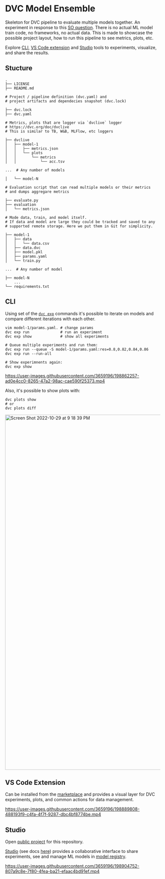 # DVC Model Ensemble

Skeleton for DVC pipeline to evaluate multiple models together.
An experiment in response to this
[SO question](https://stackoverflow.com/questions/74236782/experiment-tracking-for-multiple-ml-independent-models-using-wandb-in-a-single-m).
There is no actual ML model train code, no frameworks, no actual data. This is
made to showcase the possible project layout, how to run this pipeline to see
metrics, plots, etc.

Explore [CLI](#cli), [VS Code extension](#vs-code-extension) and
[Studio](#studio) tools to experiments, visualize, and share the results.

## Stucture

```
.
├── LICENSE
├── README.md

# Project / pipeline definition (dvc.yaml) and
# project artifacts and dependecies snapshot (dvc.lock)

├── dvc.lock
├── dvc.yaml

# Metrics, plots that are logger via `dvclive` logger
# https://dvc.org/doc/dvclive
# This is similar to TB, W&B, MLFlow, etc loggers

├── dvclive
│   ├── model-1
│   │   ├── metrics.json
│   │   └── plots
│   │       └── metrics
│   │           └── acc.tsv

...  # Any number of models

│   └── model-N

# Evaluation script that can read multiple models or their metrics
# and dumps aggregare metrics

├── evaluate.py
├── evaluation
│   └── metrics.json

# Mode data, train, and model itself.
# If data and model are large they could be tracked and saved to any
# supported remote storage. Here we put them in Git for simplicity.

├── model-1
│   ├── data
│   │   └── data.csv
│   ├── data.dvc
│   ├── model.pkl
│   ├── params.yaml
│   └── train.py

...  # Any number of model

├── model-N
    ...
└── requirements.txt
```

## CLI

Using set of the
[`dvc exp`](https://dvc.org/doc/start/experiment-management/experiments)
commands it's possible to iterate on models and compare different iterations
with each other.

```
vim model-1/params.yaml. # change params
dvc exp run              # run an experiment 
dvc exp show             # show all experiments

# Queue multiple experiments and run them:
dvc exp run --queue -S model-1/params.yaml:res=0.8,0.82,0.84,0.86
dvc exp run --run-all

# Show experimnents again:
dvc exp show
```

https://user-images.githubusercontent.com/3659196/198862257-ad0e4cc0-8265-47a2-98ac-cae590f25373.mp4

Also, it's possible to show plots with:

```
dvc plots show
# or
dvc plots diff
```

<img width="1153" alt="Screen Shot 2022-10-29 at 9 18 39 PM" src="https://user-images.githubusercontent.com/3659196/198862370-a7a5bb09-dfcc-4240-8f63-ef52662d7f2f.png">

## VS Code Extension

Can be installed from the
[marketplace](https://marketplace.visualstudio.com/items?itemName=Iterative.dvc)
and provides a visual layer for DVC experiments, plots, and common actions for
data management.

https://user-images.githubusercontent.com/3659196/198889808-488193f9-c4fa-4f7f-9287-dbc4bf8774be.mp4


## Studio

Open
[public project](https://studio.iterative.ai/user/shcheklein/projects/ensemble-dvc-template-7u1t1fys3z)
for this repository.

[Studio](https://studio.iterative.ai/) (see docs [here](https://dvc.org/doc/studio))
provides a collaborative interface to share experiments, see and manage ML models in
[model registry](https://dvc.org/doc/studio/user-guide/model-registry/what-is-a-model-registry).


https://user-images.githubusercontent.com/3659196/198904752-807a9c8e-7f80-4fea-ba21-efaac4bd91ef.mp4


